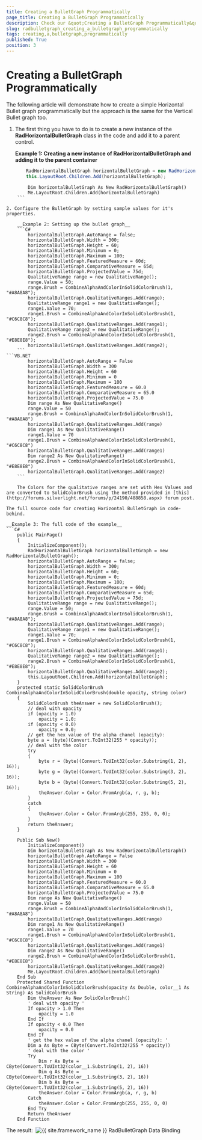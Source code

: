 ```yaml
---
title: Creating a BulletGraph Programmatically
page_title: Creating a BulletGraph Programmatically
description: Check our &quot;Creating a BulletGraph Programmatically&quot; documentation article for the RadBulletGraph {{ site.framework_name }} control.
slug: radbulletgraph_creating_a_bulletgraph_programmatically
tags: creating,a,bulletgraph,programmatically
published: True
position: 3
---
```


# Creating a BulletGraph Programmatically

The following article will demonstrate how to create a simple Horizontal Bullet graph programmatically but the approach is the same for the Vertical Bullet graph too.

1. The first thing you have to do is to create a new instance of the __RadHorizontalBulletGraph__ class in the code and add it to a parent control.

	__Example 1: Creating a new instance of RadHorizontalBulletGraph and adding it to the parent container__  
	```C#
		RadHorizontalBulletGraph horizontalBulletGraph = new RadHorizontalBulletGraph();
		this.LayoutRoot.Children.Add(horizontalBulletGraph);
	```
```VB.NET
		Dim horizontalBulletGraph As New RadHorizontalBulletGraph()
		Me.LayoutRoot.Children.Add(horizontalBulletGraph)
	```

2. Configure the BulletGraph by setting sample values for it's properties.

	__Example 2: Setting up the bullet graph__  
	```C#
		horizontalBulletGraph.AutoRange = false;
		horizontalBulletGraph.Width = 300;
		horizontalBulletGraph.Height = 60;
		horizontalBulletGraph.Minimum = 0;
		horizontalBulletGraph.Maximum = 100;
		horizontalBulletGraph.FeaturedMeasure = 60d;
		horizontalBulletGraph.ComparativeMeasure = 65d;
		horizontalBulletGraph.ProjectedValue = 75d;
		QualitativeRange range = new QualitativeRange();
		range.Value = 50;
		range.Brush = CombineAlphaAndColorInSolidColorBrush(1, "#A8A8A8");
		horizontalBulletGraph.QualitativeRanges.Add(range);
		QualitativeRange range1 = new QualitativeRange();
		range1.Value = 70;
		range1.Brush = CombineAlphaAndColorInSolidColorBrush(1, "#C6C8C8");
		horizontalBulletGraph.QualitativeRanges.Add(range1);
		QualitativeRange range2 = new QualitativeRange();
		range2.Brush = CombineAlphaAndColorInSolidColorBrush(1, "#E8E8E8");
		horizontalBulletGraph.QualitativeRanges.Add(range2);
	```
```VB.NET
		horizontalBulletGraph.AutoRange = False
		horizontalBulletGraph.Width = 300
		horizontalBulletGraph.Height = 60
		horizontalBulletGraph.Minimum = 0
		horizontalBulletGraph.Maximum = 100
		horizontalBulletGraph.FeaturedMeasure = 60.0
		horizontalBulletGraph.ComparativeMeasure = 65.0
		horizontalBulletGraph.ProjectedValue = 75.0
		Dim range As New QualitativeRange()
		range.Value = 50
		range.Brush = CombineAlphaAndColorInSolidColorBrush(1, "#A8A8A8")
		horizontalBulletGraph.QualitativeRanges.Add(range)
		Dim range1 As New QualitativeRange()
		range1.Value = 70
		range1.Brush = CombineAlphaAndColorInSolidColorBrush(1, "#C6C8C8")
		horizontalBulletGraph.QualitativeRanges.Add(range1)
		Dim range2 As New QualitativeRange()
		range2.Brush = CombineAlphaAndColorInSolidColorBrush(1, "#E8E8E8")
		horizontalBulletGraph.QualitativeRanges.Add(range2)
	```

	The Colors for the qualitative ranges are set with Hex Values and are converted to SolidColorBrush using the method provided in [this](http://forums.silverlight.net/forums/p/24190/488858.aspx) forum post.

The full source code for creating Horizontal BulletGraph in code-behind.

__Example 3: The full code of the example__  
```C#
	public MainPage()
	{
	    InitializeComponent();
	    RadHorizontalBulletGraph horizontalBulletGraph = new RadHorizontalBulletGraph();
	    horizontalBulletGraph.AutoRange = false;
	    horizontalBulletGraph.Width = 300;
	    horizontalBulletGraph.Height = 60;
	    horizontalBulletGraph.Minimum = 0;
	    horizontalBulletGraph.Maximum = 100;
	    horizontalBulletGraph.FeaturedMeasure = 60d;
	    horizontalBulletGraph.ComparativeMeasure = 65d;
	    horizontalBulletGraph.ProjectedValue = 75d;
	    QualitativeRange range = new QualitativeRange();
	    range.Value = 50;
	    range.Brush = CombineAlphaAndColorInSolidColorBrush(1, "#A8A8A8");
	    horizontalBulletGraph.QualitativeRanges.Add(range);
	    QualitativeRange range1 = new QualitativeRange();
	    range1.Value = 70;
	    range1.Brush = CombineAlphaAndColorInSolidColorBrush(1, "#C6C8C8");
	    horizontalBulletGraph.QualitativeRanges.Add(range1);
	    QualitativeRange range2 = new QualitativeRange();
	    range2.Brush = CombineAlphaAndColorInSolidColorBrush(1, "#E8E8E8");
	    horizontalBulletGraph.QualitativeRanges.Add(range2);
	    this.LayoutRoot.Children.Add(horizontalBulletGraph);
	}
	protected static SolidColorBrush CombineAlphaAndColorInSolidColorBrush(double opacity, string color)
	{
	    SolidColorBrush theAnswer = new SolidColorBrush();
	    // deal with opacity
	    if (opacity > 1.0)
	        opacity = 1.0;
	    if (opacity < 0.0)
	        opacity = 0.0;
	    // get the hex value of the alpha chanel (opacity):
	    byte a = (byte)(Convert.ToInt32(255 * opacity));
	    // deal with the color
	    try
	    {
	        byte r = (byte)(Convert.ToUInt32(color.Substring(1, 2), 16));
	        byte g = (byte)(Convert.ToUInt32(color.Substring(3, 2), 16));
	        byte b = (byte)(Convert.ToUInt32(color.Substring(5, 2), 16));
	        theAnswer.Color = Color.FromArgb(a, r, g, b);
	    }
	    catch
	    {
	        theAnswer.Color = Color.FromArgb(255, 255, 0, 0);
	    }
	    return theAnswer;
	}
```
```VB.NET
	Public Sub New()
	    InitializeComponent()
	    Dim horizontalBulletGraph As New RadHorizontalBulletGraph()
	    horizontalBulletGraph.AutoRange = False
	    horizontalBulletGraph.Width = 300
	    horizontalBulletGraph.Height = 60
	    horizontalBulletGraph.Minimum = 0
	    horizontalBulletGraph.Maximum = 100
	    horizontalBulletGraph.FeaturedMeasure = 60.0
	    horizontalBulletGraph.ComparativeMeasure = 65.0
	    horizontalBulletGraph.ProjectedValue = 75.0
	    Dim range As New QualitativeRange()
	    range.Value = 50
	    range.Brush = CombineAlphaAndColorInSolidColorBrush(1, "#A8A8A8")
	    horizontalBulletGraph.QualitativeRanges.Add(range)
	    Dim range1 As New QualitativeRange()
	    range1.Value = 70
	    range1.Brush = CombineAlphaAndColorInSolidColorBrush(1, "#C6C8C8")
	    horizontalBulletGraph.QualitativeRanges.Add(range1)
	    Dim range2 As New QualitativeRange()
	    range2.Brush = CombineAlphaAndColorInSolidColorBrush(1, "#E8E8E8")
	    horizontalBulletGraph.QualitativeRanges.Add(range2)
	    Me.LayoutRoot.Children.Add(horizontalBulletGraph)
	End Sub
	Protected Shared Function CombineAlphaAndColorInSolidColorBrush(opacity As Double, color__1 As String) As SolidColorBrush
	    Dim theAnswer As New SolidColorBrush()
	    ' deal with opacity '
	    If opacity > 1.0 Then
	        opacity = 1.0
	    End If
	    If opacity < 0.0 Then
	        opacity = 0.0
	    End If
	    ' get the hex value of the alpha chanel (opacity): '
	    Dim a As Byte = CByte(Convert.ToInt32(255 * opacity))
	    ' deal with the color '
	    Try
	        Dim r As Byte = CByte(Convert.ToUInt32(color__1.Substring(1, 2), 16))
	        Dim g As Byte = CByte(Convert.ToUInt32(color__1.Substring(3, 2), 16))
	        Dim b As Byte = CByte(Convert.ToUInt32(color__1.Substring(5, 2), 16))
	        theAnswer.Color = Color.FromArgb(a, r, g, b)
	    Catch
	        theAnswer.Color = Color.FromArgb(255, 255, 0, 0)
	    End Try
	    Return theAnswer
	End Function
```

The result: 
![{{ site.framework_name }} RadBulletGraph Data Binding](images/radbulletgraph_databinding.PNG)
